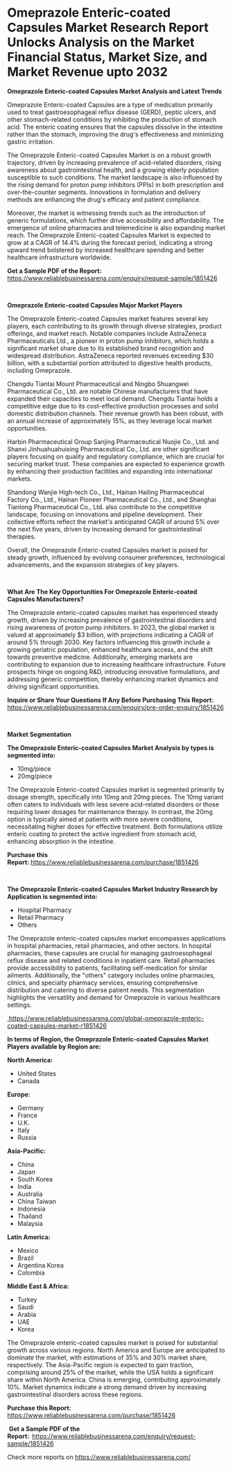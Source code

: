 <p><h1>Omeprazole Enteric-coated Capsules Market Research Report Unlocks Analysis on the Market Financial Status, Market Size, and Market Revenue upto 2032</h1></p><p><strong>Omeprazole Enteric-coated Capsules Market Analysis and Latest Trends</strong></p>
<p><p>Omeprazole Enteric-coated Capsules are a type of medication primarily used to treat gastroesophageal reflux disease (GERD), peptic ulcers, and other stomach-related conditions by inhibiting the production of stomach acid. The enteric coating ensures that the capsules dissolve in the intestine rather than the stomach, improving the drug's effectiveness and minimizing gastric irritation.</p><p>The Omeprazole Enteric-coated Capsules Market is on a robust growth trajectory, driven by increasing prevalence of acid-related disorders, rising awareness about gastrointestinal health, and a growing elderly population susceptible to such conditions. The market landscape is also influenced by the rising demand for proton pump inhibitors (PPIs) in both prescription and over-the-counter segments. Innovations in formulation and delivery methods are enhancing the drug's efficacy and patient compliance.</p><p>Moreover, the market is witnessing trends such as the introduction of generic formulations, which further drive accessibility and affordability. The emergence of online pharmacies and telemedicine is also expanding market reach. The Omeprazole Enteric-coated Capsules Market is expected to grow at a CAGR of 14.4% during the forecast period, indicating a strong upward trend bolstered by increased healthcare spending and better healthcare infrastructure worldwide.</p></p>
<p><strong>Get a Sample PDF of the Report:&nbsp;</strong> <a href="https://www.reliablebusinessarena.com/enquiry/request-sample/1851426?utm_campaign=2637&utm_medium=2&utm_source=Github&utm_content=ia&utm_term=26032025&utm_id=omeprazole-enteric-coated-capsules">https://www.reliablebusinessarena.com/enquiry/request-sample/1851426</a></p>
<p>&nbsp;</p>
<p><strong>Omeprazole Enteric-coated Capsules Major Market Players</strong></p>
<p><p>The Omeprazole Enteric-coated Capsules market features several key players, each contributing to its growth through diverse strategies, product offerings, and market reach. Notable companies include AstraZeneca Pharmaceuticals Ltd., a pioneer in proton pump inhibitors, which holds a significant market share due to its established brand recognition and widespread distribution. AstraZeneca reported revenues exceeding $30 billion, with a substantial portion attributed to digestive health products, including Omeprazole.</p><p>Chengdu Tiantai Mount Pharmaceutical and Ningbo Shuangwei Pharmaceutical Co., Ltd. are notable Chinese manufacturers that have expanded their capacities to meet local demand. Chengdu Tiantai holds a competitive edge due to its cost-effective production processes and solid domestic distribution channels. Their revenue growth has been robust, with an annual increase of approximately 15%, as they leverage local market opportunities.</p><p>Harbin Pharmaceutical Group Sanjing Pharmaceutical Nuojie Co., Ltd. and Shanxi Jinhuahuahuixing Pharmaceutical Co., Ltd. are other significant players focusing on quality and regulatory compliance, which are crucial for securing market trust. These companies are expected to experience growth by enhancing their production facilities and expanding into international markets.</p><p>Shandong Wanjie High-tech Co., Ltd., Hainan Hailing Pharmaceutical Factory Co., Ltd., Hainan Pioneer Pharmaceutical Co., Ltd., and Shanghai Tianlong Pharmaceutical Co., Ltd. also contribute to the competitive landscape, focusing on innovations and pipeline development. Their collective efforts reflect the market's anticipated CAGR of around 5% over the next five years, driven by increasing demand for gastrointestinal therapies.</p><p>Overall, the Omeprazole Enteric-coated Capsules market is poised for steady growth, influenced by evolving consumer preferences, technological advancements, and the expansion strategies of key players.</p></p>
<p>&nbsp;</p>
<p><strong>What Are The Key Opportunities For Omeprazole Enteric-coated Capsules Manufacturers?</strong></p>
<p><p>The Omeprazole enteric-coated capsules market has experienced steady growth, driven by increasing prevalence of gastrointestinal disorders and rising awareness of proton pump inhibitors. In 2023, the global market is valued at approximately $3 billion, with projections indicating a CAGR of around 5% through 2030. Key factors influencing this growth include a growing geriatric population, enhanced healthcare access, and the shift towards preventive medicine. Additionally, emerging markets are contributing to expansion due to increasing healthcare infrastructure. Future prospects hinge on ongoing R&D, introducing innovative formulations, and addressing generic competition, thereby enhancing market dynamics and driving significant opportunities.</p></p>
<p><strong>Inquire or Share Your Questions If Any Before Purchasing This Report:</strong> <a href="https://www.reliablebusinessarena.com/enquiry/pre-order-enquiry/1851426?utm_campaign=2637&utm_medium=2&utm_source=Github&utm_content=ia&utm_term=26032025&utm_id=omeprazole-enteric-coated-capsules">https://www.reliablebusinessarena.com/enquiry/pre-order-enquiry/1851426</a></p>
<p>&nbsp;</p>
<p><strong>Market Segmentation</strong></p>
<p><strong>The Omeprazole Enteric-coated Capsules Market Analysis by types is segmented into:</strong></p>
<p><ul><li>10mg/piece</li><li>20mg/piece</li></ul></p>
<p><p>The Omeprazole Enteric-coated Capsules market is segmented primarily by dosage strength, specifically into 10mg and 20mg pieces. The 10mg variant often caters to individuals with less severe acid-related disorders or those requiring lower dosages for maintenance therapy. In contrast, the 20mg option is typically aimed at patients with more severe conditions, necessitating higher doses for effective treatment. Both formulations utilize enteric coating to protect the active ingredient from stomach acid, enhancing absorption in the intestine.</p></p>
<p><strong>Purchase this Report:&nbsp;</strong><a href="https://www.reliablebusinessarena.com/purchase/1851426?utm_campaign=2637&utm_medium=2&utm_source=Github&utm_content=ia&utm_term=26032025&utm_id=omeprazole-enteric-coated-capsules">https://www.reliablebusinessarena.com/purchase/1851426</a></p>
<p>&nbsp;</p>
<p><strong>The Omeprazole Enteric-coated Capsules Market Industry Research by Application is segmented into:</strong></p>
<p><ul><li>Hospital Pharmacy</li><li>Retail Pharmacy</li><li>Others</li></ul></p>
<p><p>The Omeprazole enteric-coated capsules market encompasses applications in hospital pharmacies, retail pharmacies, and other sectors. In hospital pharmacies, these capsules are crucial for managing gastroesophageal reflux disease and related conditions in inpatient care. Retail pharmacies provide accessibility to patients, facilitating self-medication for similar ailments. Additionally, the "others" category includes online pharmacies, clinics, and specialty pharmacy services, ensuring comprehensive distribution and catering to diverse patient needs. This segmentation highlights the versatility and demand for Omeprazole in various healthcare settings.</p></p>
<p><a href="https://www.reliablebusinessarena.com/global-omeprazole-enteric-coated-capsules-market-r1851426?utm_campaign=2637&utm_medium=2&utm_source=Github&utm_content=ia&utm_term=26032025&utm_id=omeprazole-enteric-coated-capsules">&nbsp;https://www.reliablebusinessarena.com/global-omeprazole-enteric-coated-capsules-market-r1851426</a></p>
<p><strong>In terms of Region, the Omeprazole Enteric-coated Capsules Market Players available by Region are:</strong></p>
<p>
    <p> <strong> North America: </strong>
        <ul>
            <li>United States</li>
            <li>Canada</li>
        </ul>
        </p> 
    <p> <strong> Europe: </strong>
        <ul>
            <li>Germany</li>
            <li>France</li>
            <li>U.K.</li>
            <li>Italy</li>
            <li>Russia</li>
        </ul>
        </p> 
    <p> <strong> Asia-Pacific: </strong>
        <ul>
            <li>China</li>
            <li>Japan</li>
            <li>South Korea</li>
            <li>India</li>
            <li>Australia</li>
            <li>China Taiwan</li>
            <li>Indonesia</li>
            <li>Thailand</li>
            <li>Malaysia</li>
        </ul>
        </p> 
    <p> <strong> Latin America: </strong>
        <ul>
            <li>Mexico</li>
            <li>Brazil</li>
            <li>Argentina Korea</li>
            <li>Colombia</li>
        </ul>
        </p> 
    <p> <strong> Middle East & Africa: </strong>
        <ul>
            <li>Turkey</li>
            <li>Saudi</li>
            <li>Arabia</li>
            <li>UAE</li>
            <li>Korea</li>
        </ul>
    </p>
    </p>
<p><p>The Omeprazole enteric-coated capsules market is poised for substantial growth across various regions. North America and Europe are anticipated to dominate the market, with estimations of 35% and 30% market share, respectively. The Asia-Pacific region is expected to gain traction, comprising around 25% of the market, while the USA holds a significant share within North America. China is emerging, contributing approximately 10%. Market dynamics indicate a strong demand driven by increasing gastrointestinal disorders across these regions.</p></p>
<p><strong>Purchase this Report: </strong><a href="https://www.reliablebusinessarena.com/purchase/1851426?utm_campaign=2637&utm_medium=2&utm_source=Github&utm_content=ia&utm_term=26032025&utm_id=omeprazole-enteric-coated-capsules">https://www.reliablebusinessarena.com/purchase/1851426</a></p>
<p>&nbsp;<strong>Get a Sample PDF of the Report:&nbsp;&nbsp;</strong><a href="https://www.reliablebusinessarena.com/enquiry/request-sample/1851426?utm_campaign=2637&utm_medium=2&utm_source=Github&utm_content=ia&utm_term=26032025&utm_id=omeprazole-enteric-coated-capsules">https://www.reliablebusinessarena.com/enquiry/request-sample/1851426</a></p>
<p><strong></strong></p>
<p>Check more reports on <a href="https://www.reliablebusinessarena.com/?utm_campaign=2637&utm_medium=2&utm_source=Github&utm_content=ia&utm_term=26032025&utm_id=omeprazole-enteric-coated-capsules">https://www.reliablebusinessarena.com/</a></p>